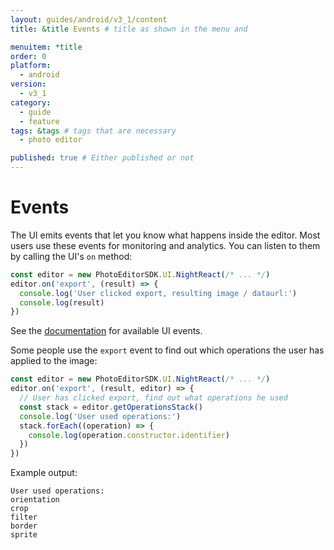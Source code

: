 ```yaml
---
layout: guides/android/v3_1/content
title: &title Events # title as shown in the menu and 

menuitem: *title
order: 0
platform:
  - android
version:
  - v3_1
category: 
  - guide
  - feature
tags: &tags # tags that are necessary
  - photo editor 

published: true # Either published or not 
---
```

# Events

The UI emits events that let you know what happens inside the editor. Most users use these events
for monitoring and analytics. You can listen to them by calling the UI's `on` method:

```js
const editor = new PhotoEditorSDK.UI.NightReact(/* ... */)
editor.on('export', (result) => {
  console.log('User clicked export, resulting image / dataurl:')
  console.log(result)
})
```

See the [documentation](http://static.photoeditorsdk.com/docs/android/PhotoEditorSDK.UI.NightReact.html#$subsection:events) for available UI events.

Some people use the `export` event to find out which operations the user has applied to the image:

```js
const editor = new PhotoEditorSDK.UI.NightReact(/* ... */)
editor.on('export', (result, editor) => {
  // User has clicked export, find out what operations he used
  const stack = editor.getOperationsStack()
  console.log('User used operations:')
  stack.forEach((operation) => {
    console.log(operation.constructor.identifier)
  })
})
```

Example output:

```text
User used operations:
orientation
crop
filter
border
sprite
```
